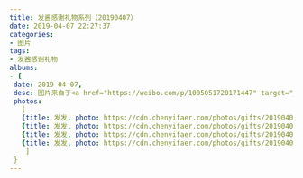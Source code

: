 ```yaml
---
title: 发酱感谢礼物系列（20190407）
date: 2019-04-07 22:27:37
categories:
- 图片
tags:
- 发酱感谢礼物
albums:
- {
 date: 2019-04-07, 
 desc: 图片来自于<a href="https://weibo.com/p/1005051720171447" target="_blank">quanmmmmm</a><br/> “不知哪位泰安的水友，是不是忘记落款啦，谢谢你的项链，真好看～”​​​,
 photos: 
   [
   {title: 发发, photo: https://cdn.chenyifaer.com/photos/gifts/20190407/IMG_5896.JPG},
   {title: 发发, photo: https://cdn.chenyifaer.com/photos/gifts/20190407/IMG_5897.JPG},
   {title: 发发, photo: https://cdn.chenyifaer.com/photos/gifts/20190407/IMG_5898.JPG},
   {title: 发发, photo: https://cdn.chenyifaer.com/photos/gifts/20190407/IMG_5899.JPG},
    ]
 }
---
```

